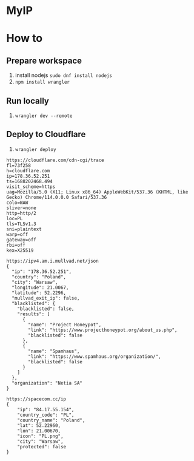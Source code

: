 # MyIP

# How to

## Prepare workspace

1. install nodejs `sudo dnf install nodejs`
2. `npm install wrangler`

## Run locally

1. `wrangler dev --remote`

## Deploy to Cloudflare

1. `wrangler deploy`

```shell
https://cloudflare.com/cdn-cgi/trace
fl=73f258
h=cloudflare.com
ip=178.36.52.251
ts=1688202468.494
visit_scheme=https
uag=Mozilla/5.0 (X11; Linux x86_64) AppleWebKit/537.36 (KHTML, like Gecko) Chrome/114.0.0.0 Safari/537.36
colo=WAW
sliver=none
http=http/2
loc=PL
tls=TLSv1.3
sni=plaintext
warp=off
gateway=off
rbi=off
kex=X25519

https://ipv4.am.i.mullvad.net/json
{
  "ip": "178.36.52.251",
  "country": "Poland",
  "city": "Warsaw",
  "longitude": 21.0067,
  "latitude": 52.2296,
  "mullvad_exit_ip": false,
  "blacklisted": {
    "blacklisted": false,
    "results": [
      {
        "name": "Project Honeypot",
        "link": "https://www.projecthoneypot.org/about_us.php",
        "blacklisted": false
      },
      {
        "name": "Spamhaus",
        "link": "https://www.spamhaus.org/organization/",
        "blacklisted": false
      }
    ]
  },
  "organization": "Netia SA"
}

https://spacecom.cc/ip
{
    "ip": "84.17.55.154",
    "country_code": "PL",
    "country_name": "Poland",
    "lat": 52.22960,
    "lon": 21.00670,
    "icon": "PL.png",
    "city": "Warsaw",
    "protected": false
}
```
